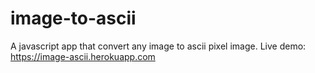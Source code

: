# image-to-ascii
A javascript app that convert any image to ascii pixel image.
Live demo: https://image-ascii.herokuapp.com
